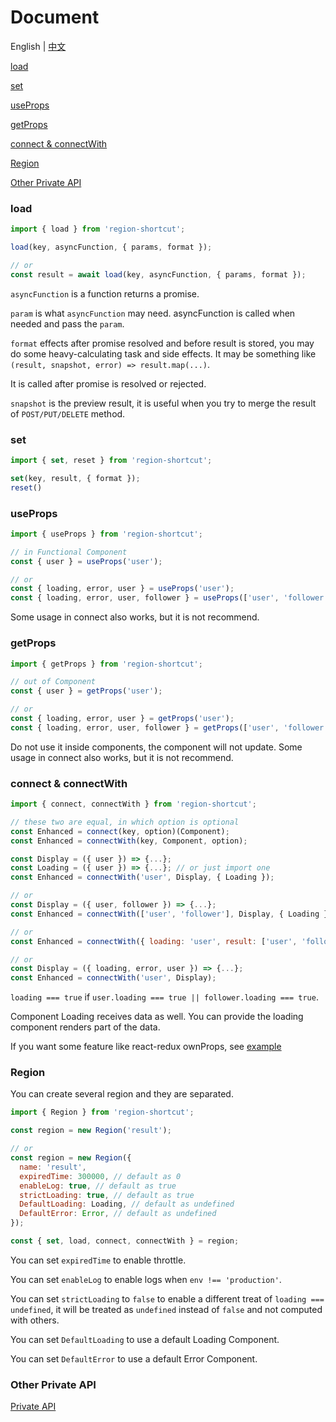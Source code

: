 # Document

English | [中文](https://github.com/regionjs/region-core/blob/master/docs/Document-zh_CN.md)

[load](#load)

[set](#set)

[useProps](#useProps)

[getProps](#getProps)

[connect & connectWith](#connect--connectWith)

[Region](#Region)

[Other Private API](https://github.com/regionjs/region-core/blob/master/docs/PrivateAPI.md)

### load

```javascript
import { load } from 'region-shortcut';

load(key, asyncFunction, { params, format });

// or
const result = await load(key, asyncFunction, { params, format });
```

`asyncFunction` is a function returns a promise.

`param` is what `asyncFunction` may need. asyncFunction is called when needed and pass the `param`.

`format` effects after promise resolved and before result is stored, you may do some heavy-calculating task and side effects. It may be something like `(result, snapshot, error) => result.map(...)`.

It is called after promise is resolved or rejected.

`snapshot` is the preview result, it is useful when you try to merge the result of `POST/PUT/DELETE` method.

### set

```javascript
import { set, reset } from 'region-shortcut';

set(key, result, { format });
reset()
```

### useProps

```javascript
import { useProps } from 'region-shortcut';

// in Functional Component
const { user } = useProps('user');

// or
const { loading, error, user } = useProps('user');
const { loading, error, user, follower } = useProps(['user', 'follower']);
```

Some usage in connect also works, but it is not recommend.

### getProps

```javascript
import { getProps } from 'region-shortcut';

// out of Component
const { user } = getProps('user');

// or
const { loading, error, user } = getProps('user');
const { loading, error, user, follower } = getProps(['user', 'follower']);
```

Do not use it inside components, the component will not update. Some usage in connect also works, but it is not recommend.

### connect & connectWith

```javascript
import { connect, connectWith } from 'region-shortcut';

// these two are equal, in which option is optional
const Enhanced = connect(key, option)(Component);
const Enhanced = connectWith(key, Component, option);

const Display = ({ user }) => {...};
const Loading = ({ user }) => {...}; // or just import one
const Enhanced = connectWith('user', Display, { Loading });

// or
const Display = ({ user, follower }) => {...};
const Enhanced = connectWith(['user', 'follower'], Display, { Loading });

// or
const Enhanced = connectWith({ loading: 'user', result: ['user', 'follower'] }, Display, { Loading });

// or
const Display = ({ loading, error, user }) => {...};
const Enhanced = connectWith('user', Display);
```

`loading === true` if `user.loading === true || follower.loading === true`.

Component Loading receives data as well. You can provide the loading component renders part of the data.

If you want some feature like react-redux ownProps, see [example](https://github.com/regionjs/region-core/blob/master/example/src/Selector/index.jsx)

### Region

You can create several region and they are separated.

```javascript
import { Region } from 'region-shortcut';

const region = new Region('result');

// or
const region = new Region({
  name: 'result',
  expiredTime: 300000, // default as 0
  enableLog: true, // default as true
  strictLoading: true, // default as true
  DefaultLoading: Loading, // default as undefined
  DefaultError: Error, // default as undefined
});

const { set, load, connect, connectWith } = region;
```

You can set `expiredTime` to enable throttle.

You can set `enableLog` to enable logs when `env !== 'production'`.

You can set `strictLoading` to `false` to enable a different treat of `loading === undefined`, it  will be treated as `undefined` instead of `false` and not computed with others.

You can set `DefaultLoading` to use a default Loading Component.

You can set `DefaultError` to use a default Error Component.

### Other Private API

[Private API](https://github.com/regionjs/region-core/blob/master/docs/PrivateAPI.md)
